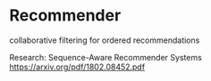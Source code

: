 # Recommender
collaborative filtering for ordered recommendations

Research:
Sequence-Aware Recommender Systems
https://arxiv.org/pdf/1802.08452.pdf
